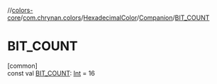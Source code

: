 //[colors-core](../../../../index.md)/[com.chrynan.colors](../../index.md)/[HexadecimalColor](../index.md)/[Companion](index.md)/[BIT_COUNT](-b-i-t_-c-o-u-n-t.md)

# BIT_COUNT

[common]\
const val [BIT_COUNT](-b-i-t_-c-o-u-n-t.md): [Int](https://kotlinlang.org/api/latest/jvm/stdlib/kotlin/-int/index.html) = 16
